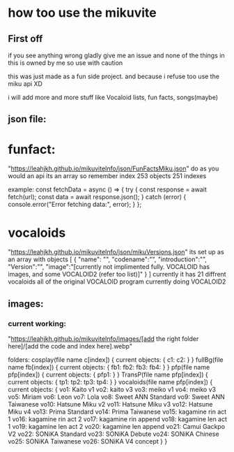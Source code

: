 # how too use the mikuvite

## First off
if you see anything wrong gladly give me an issue and none of the things in this is owned by me so use with caution

this was just made as a fun side project. and because i refuse too use the miku api XD

i will add more and more stuff like Vocaloid lists, fun facts, songs(maybe)

## json file:
# funfact:
"https://leahjkh.github.io/mikuviteInfo/json/FunFactsMiku.json"
do as you would an api
its an array so remember index
253 objects 
251 indexes

example:
const fetchData = async () => {
            try {
                const response = await fetch(url);
                const data = await response.json();
            } catch (error) {
                console.error("Error fetching data:", error);
            }
        };
# vocaloids

"https://leahjkh.github.io/mikuviteInfo/json/mikuVersions.json"
its set up as an array with objects
[
    {
        "name": "",
        "codename":"",
        "introduction":"",
        "Version":"",
        "image":"[currently not implimented fully. VOCALOID has images, and some VOCALOID2 (refer too list)]"
    }
]
currently it has 21 diffrent vocaloids
all of the original VOCALOID program
currently doing VOCALOID2 

## images:
### current working:
"https://leahjkh.github.io/mikuviteInfo/images/[add the right folder here]/[add the code and index here].webp"

folders:
cosplay(file name c[index])  {
    current objects: {
        c1: 
        c2: 
    }
}
fullBg(file name fb[index]) {
    current objects: {
        fb1:
        fb2:
        fb3:
        fb4:
    }
}
pfp(file name pfp[index]) {
    current objects: {
        pfp1:
    }
}
TransP(file name pfp[index]) {
    current objects: {
        tp1:
        tp2:
        tp3:
        tp4:
    }
}
vocaloids(file name pfp[index]) {
    current objects: {
        vo1: Kaito v1
        vo2: kaito v3
        vo3: meiko v1
        vo4: meiko v3
        vo5: Miriam
        vo6: Leon
        vo7: Lola
        vo8: Sweet ANN Standard
        vo9: Sweet ANN Taiwanese
        vo10: Hatsune Miku v2
        vo11: Hatsune Miku v3
        vo12: Hatsune Miku v4
        vo13: Prima Standard
        vo14: Prima Taiwanese
        vo15: kagamine rin act 1
        vo16: kagamine rin act 2
        vo17: kagamine rin append
        vo18: kagamine len act 1
        vo19: kagamine len act 2
        vo20: kagamine len append
        vo21: Camui Gackpo V2
        vo22: SONiKA Standard
        vo23: SONiKA Debute
        vo24: SONiKA Chinese
        vo25: SONiKA Taiwanese
        vo26: SONiKA V4 concept
    }
}
